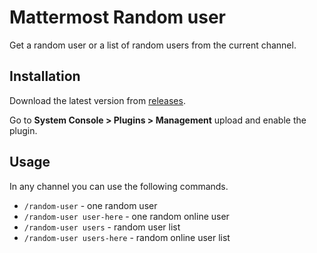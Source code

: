 # Mattermost Random user

Get a random user or a list of random users from the current channel.

## Installation

Download the latest version from [releases](https://github.com/juanfran/mattermost-random-user/releases).

Go to **System Console > Plugins > Management** upload and enable the plugin.

## Usage

In any channel you can use the following commands.

- `/random-user` - one random user
- `/random-user user-here` - one random online user
- `/random-user users` - random user list
- `/random-user users-here` - random online user list
